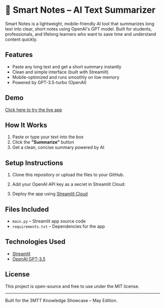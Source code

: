 # 🧠 Smart Notes – AI Text Summarizer

Smart Notes is a lightweight, mobile-friendly AI tool that summarizes long text into clear, short notes using OpenAI's GPT model. Built for students, professionals, and lifelong learners who want to save time and understand content quickly.

## Features
- Paste any long text and get a short summary instantly
- Clean and simple interface (built with Streamlit)
- Mobile-optimized and runs smoothly on low memory
- Powered by GPT-3.5-turbo (OpenAI)

## Demo
[Click here to try the live app](https://YOUR-STREAMLIT-APP-LINK)

## How It Works
1. Paste or type your text into the box
2. Click the **"Summarize"** button
3. Get a clean, concise summary powered by AI

## Setup Instructions

1. Clone this repository or upload the files to your GitHub.
2. Add your OpenAI API key as a secret in Streamlit Cloud:

3. Deploy the app using [Streamlit Cloud](https://share.streamlit.io)

## Files Included
- `main.py` – Streamlit app source code
- `requirements.txt` – Dependencies for the app

## Technologies Used
- [Streamlit](https://streamlit.io/)
- [OpenAI GPT-3.5](https://platform.openai.com/)

## License
This project is open-source and free to use under the MIT license.

---

Built for the 3MTT Knowledge Showcase – May Edition.
